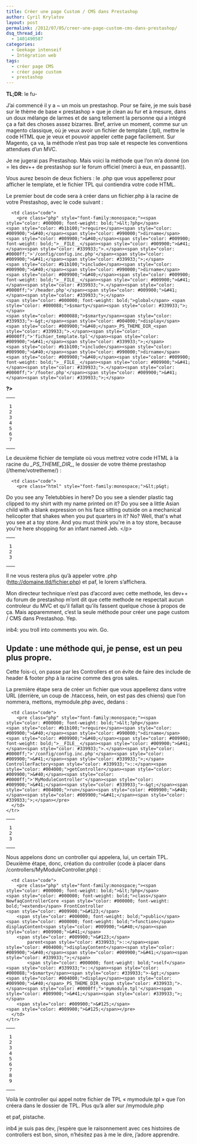 ```yaml
---
title: Créer une page Custom / CMS dans Prestashop
author: Cyril Krylatov
layout: post
permalink: /2012/07/05/creer-une-page-custom-cms-dans-prestashop/
dsq_thread_id:
  - 1401490587
categories:
  - Geekage intenseif
  - Intégration web
tags:
  - créer page CMS
  - créer page custom
  - prestashop
---
```

**TL;DR**: le fu-

J&rsquo;ai commencé il y a ~ un mois un prestashop. Pour se faire, je me suis basé sur le thème de base &laquo;&nbsp;prestashop&nbsp;&raquo; que je clean au fur et à mesure, dans un doux mélange de larmes et de sang tellement la personne qui a intégré ça a fait des choses assez bizarres. Bref, arrive un moment, comme sur un magento classique, où je veux avoir un fichier de template (.tpl), mettre le code HTML que je veux et pouvoir appeler cette page facilement. Sur Magento, ça va, la méthode n&rsquo;est pas trop sale et respecte les conventions attendues d&rsquo;un MVC.

Je ne jugerai pas Prestashop. Mais voici la méthode que l&rsquo;on m&rsquo;a donné (on = les dev++ de prestashop sur le forum officiel (merci à eux, en passant)).

Vous aurez besoin de deux fichiers : le .php que vous appellerez pour afficher le template, et le fichier TPL qui contiendra votre code HTML.

Le premier bout de code sera à créer dans un fichier.php à la racine de votre Prestashop, avec le code suivant :

<div class="wp_syntax">
  <table>
    <tr>
      <td class="line_numbers">
        <pre>1
2
3
4
5
6
7
</pre>
      </td>
      
      <td class="code">
        <pre class="php" style="font-family:monospace;"><span style="color: #000000; font-weight: bold;">&lt;?php</span>
	<span style="color: #b1b100;">require</span><span style="color: #009900;">&#40;</span><span style="color: #990000;">dirname</span><span style="color: #009900;">&#40;</span><span style="color: #009900; font-weight: bold;">__FILE__</span><span style="color: #009900;">&#41;</span><span style="color: #339933;">.</span><span style="color: #0000ff;">'/config/config.inc.php'</span><span style="color: #009900;">&#41;</span><span style="color: #339933;">;</span>
	<span style="color: #b1b100;">include</span><span style="color: #009900;">&#40;</span><span style="color: #990000;">dirname</span><span style="color: #009900;">&#40;</span><span style="color: #009900; font-weight: bold;">__FILE__</span><span style="color: #009900;">&#41;</span><span style="color: #339933;">.</span><span style="color: #0000ff;">'/header.php'</span><span style="color: #009900;">&#41;</span><span style="color: #339933;">;</span>
	<span style="color: #000000; font-weight: bold;">global</span> <span style="color: #000088;">$smarty</span><span style="color: #339933;">;</span>
	<span style="color: #000088;">$smarty</span><span style="color: #339933;">-&gt;</span><span style="color: #004000;">display</span><span style="color: #009900;">&#40;</span>_PS_THEME_DIR_<span style="color: #339933;">.</span><span style="color: #0000ff;">'fichier_template.tpl'</span><span style="color: #009900;">&#41;</span><span style="color: #339933;">;</span>
	<span style="color: #b1b100;">include</span><span style="color: #009900;">&#40;</span><span style="color: #990000;">dirname</span><span style="color: #009900;">&#40;</span><span style="color: #009900; font-weight: bold;">__FILE__</span><span style="color: #009900;">&#41;</span><span style="color: #339933;">.</span><span style="color: #0000ff;">'/footer.php'</span><span style="color: #009900;">&#41;</span><span style="color: #339933;">;</span>
<span style="color: #000000; font-weight: bold;">?&gt;</span></pre>
      </td>
    </tr>
  </table>
</div>

Le deuxième fichier de template où vous mettrez votre code HTML à la racine du *\_PS\_THEME\_DIR\_*, le dossier de votre thème prestashop (/theme/votretheme/) :

<div class="wp_syntax">
  <table>
    <tr>
      <td class="line_numbers">
        <pre>1
2
3
</pre>
      </td>
      
      <td class="code">
        <pre class="html" style="font-family:monospace;">&lt;p&gt;
Do you see any Teletubbies in here? Do you see a slender plastic tag clipped to my shirt with my name printed on it? Do you see a little Asian child with a blank expression on his face sitting outside on a mechanical helicopter that shakes when you put quarters in it? No? Well, that's what you see at a toy store. And you must think you're in a toy store, because you're here shopping for an infant named Jeb.
&lt;/p&gt;</pre>
      </td>
    </tr>
  </table>
</div>

Il ne vous restera plus qu&rsquo;à appeler votre .php (http://domaine.tld/fichier.php) et paf, le lorem s&rsquo;affichera.

Mon directeur technique n&rsquo;est pas d&rsquo;accord avec cette methode, les dev++ du forum de prestashop m&rsquo;ont dit que cette methode ne respectait aucun controleur du MVC et qu&rsquo;il fallait qu&rsquo;ils fassent quelque chose à propos de ça. Mais apparemment, c&rsquo;est la seule méthode pour créer une page custom / CMS dans Prestashop. Yep.

inb4: you troll into comments you win. Go.

## Update : une méthode qui, je pense, est un peu plus propre.

Cette fois-ci, on passe par les Controllers et on évite de faire des include de header & footer php à la racine comme des gros sales.

La première étape sera de créer un fichier que vous appellerez dans votre URL (derrière, un coup de .htaccess, hein, on est pas des chiens) que l&rsquo;on nommera, mettons, mymodule.php avec, dedans :

<div class="wp_syntax">
  <table>
    <tr>
      <td class="line_numbers">
        <pre>1
2
3
</pre>
      </td>
      
      <td class="code">
        <pre class="php" style="font-family:monospace;"><span style="color: #000000; font-weight: bold;">&lt;?php</span>
	<span style="color: #b1b100;">require</span><span style="color: #009900;">&#40;</span><span style="color: #990000;">dirname</span><span style="color: #009900;">&#40;</span><span style="color: #009900; font-weight: bold;">__FILE__</span><span style="color: #009900;">&#41;</span><span style="color: #339933;">.</span><span style="color: #0000ff;">'/config/config.inc.php'</span><span style="color: #009900;">&#41;</span><span style="color: #339933;">;</span>
	ControllerFactory<span style="color: #339933;">::</span><span style="color: #004000;">getController</span><span style="color: #009900;">&#40;</span><span style="color: #0000ff;">'MyModuleController'</span><span style="color: #009900;">&#41;</span><span style="color: #339933;">-&gt;</span><span style="color: #004000;">run</span><span style="color: #009900;">&#40;</span><span style="color: #009900;">&#41;</span><span style="color: #339933;">;</span></pre>
      </td>
    </tr>
  </table>
</div>

Nous appelons donc un controller qui appelera, lui, un certain TPL. Deuxième étape, donc, création du controller (code à placer dans /controllers/MyModuleController.php) :

<div class="wp_syntax">
  <table>
    <tr>
      <td class="line_numbers">
        <pre>1
2
3
4
5
6
7
8
9
</pre>
      </td>
      
      <td class="code">
        <pre class="php" style="font-family:monospace;"><span style="color: #000000; font-weight: bold;">&lt;?php</span>
	<span style="color: #000000; font-weight: bold;">class</span> NewfaqControllerCore <span style="color: #000000; font-weight: bold;">extends</span> FrontController
	<span style="color: #009900;">&#123;</span>
		<span style="color: #000000; font-weight: bold;">public</span> <span style="color: #000000; font-weight: bold;">function</span> displayContent<span style="color: #009900;">&#40;</span><span style="color: #009900;">&#41;</span>
		<span style="color: #009900;">&#123;</span>
			parent<span style="color: #339933;">::</span><span style="color: #004000;">displayContent</span><span style="color: #009900;">&#40;</span><span style="color: #009900;">&#41;</span><span style="color: #339933;">;</span>
			<span style="color: #000000; font-weight: bold;">self</span><span style="color: #339933;">::</span><span style="color: #000088;">$smarty</span><span style="color: #339933;">-&gt;</span><span style="color: #004000;">display</span><span style="color: #009900;">&#40;</span>_PS_THEME_DIR_<span style="color: #339933;">.</span><span style="color: #0000ff;">'mymodule.tpl'</span><span style="color: #009900;">&#41;</span><span style="color: #339933;">;</span>
		<span style="color: #009900;">&#125;</span>
	<span style="color: #009900;">&#125;</span></pre>
      </td>
    </tr>
  </table>
</div>

Voilà le controller qui appel notre fichier de TPL &laquo;&nbsp;mymodule.tpl&nbsp;&raquo; que l&rsquo;on créera dans le dossier de TPL. Plus qu&rsquo;à aller sur /mymodule.php

et paf, pistache.

inb4 je suis pas dev, j&rsquo;espère que le raisonnement avec ces histoires de controllers est bon, sinon, n&rsquo;hésitez pas à me le dire, j&rsquo;adore apprendre.